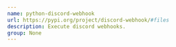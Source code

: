 ```yaml
---
name: python-discord-webhook
url: https://pypi.org/project/discord-webhook/#files
description: Execute discord webhooks.
group: None
---
```

